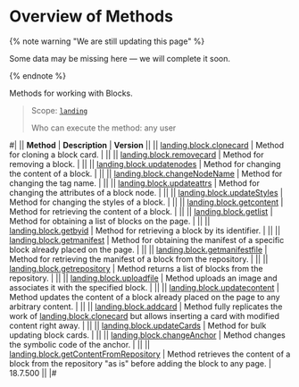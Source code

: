 # Overview of Methods

{% note warning "We are still updating this page" %}

Some data may be missing here — we will complete it soon.

{% endnote %}

Methods for working with Blocks.

> Scope: [`landing`](../../../scopes/permissions.md)
>
> Who can execute the method: any user

#|
|| **Method** | **Description** | **Version** ||
|| [landing.block.clonecard](./landing-block-clone-card.md) | Method for cloning a block card. | ||
|| [landing.block.removecard](./landing-block-remove-card.md) | Method for removing a block. | ||
|| [landing.block.updatenodes](./landing-block-update-nodes.md) | Method for changing the content of a block. | ||
|| [landing.block.changeNodeName](./landing-block-change-node-name.md) | Method for changing the tag name. | ||
|| [landing.block.updateattrs](./landing-block-update-attrs.md) | Method for changing the attributes of a block node. | ||
|| [landing.block.updateStyles](./landing-block-update-styles.md) | Method for changing the styles of a block. | ||
|| [landing.block.getcontent](./landing-block-get-content.md) | Method for retrieving the content of a block. | ||
|| [landing.block.getlist](./landing-block-get-list.md) | Method for obtaining a list of blocks on the page. | ||
|| [landing.block.getbyid](./landing-block-get-by-id.md) | Method for retrieving a block by its identifier. | ||
|| [landing.block.getmanifest](./landing-block-get-manifest.md) | Method for obtaining the manifest of a specific block already placed on the page. | ||
|| [landing.block.getmanifestfile](./landing-block-get-manifest-file.md) | Method for retrieving the manifest of a block from the repository. | ||
|| [landing.block.getrepository](./landing-block-get-repository.md) | Method returns a list of blocks from the repository. | ||
|| [landing.block.uploadfile](./landing-block-upload-file.md) | Method uploads an image and associates it with the specified block. | ||
|| [landing.block.updatecontent](./landing-block-update-content.md) | Method updates the content of a block already placed on the page to any arbitrary content. | ||
|| [landing.block.addcard](./landing-block-add-card.md) | Method fully replicates the work of [landing.block.clonecard](./landing-block-clone-card.md) but allows inserting a card with modified content right away. | ||
|| [landing.block.updateCards](./landing-block-update-cards.md) | Method for bulk updating block cards. | ||
|| [landing.block.changeAnchor](./landing-block-change-anchor.md) | Method changes the symbolic code of the anchor. | ||
|| [landing.block.getContentFromRepository](./landing-block-get-content-from-repository.md) | Method retrieves the content of a block from the repository "as is" before adding the block to any page. | 18.7.500 ||
|#